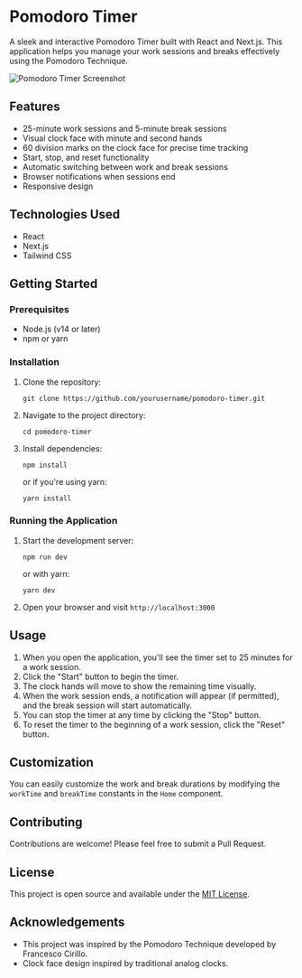 # Pomodoro Timer

A sleek and interactive Pomodoro Timer built with React and Next.js. This application helps you manage your work sessions and breaks effectively using the Pomodoro Technique.

![Pomodoro Timer Screenshot]()

## Features

- 25-minute work sessions and 5-minute break sessions
- Visual clock face with minute and second hands
- 60 division marks on the clock face for precise time tracking
- Start, stop, and reset functionality
- Automatic switching between work and break sessions
- Browser notifications when sessions end
- Responsive design

## Technologies Used

- React
- Next.js
- Tailwind CSS

## Getting Started

### Prerequisites

- Node.js (v14 or later)
- npm or yarn

### Installation

1. Clone the repository:
   ```
   git clone https://github.com/yourusername/pomodoro-timer.git
   ```

2. Navigate to the project directory:
   ```
   cd pomodoro-timer
   ```

3. Install dependencies:
   ```
   npm install
   ```
   or if you're using yarn:
   ```
   yarn install
   ```

### Running the Application

1. Start the development server:
   ```
   npm run dev
   ```
   or with yarn:
   ```
   yarn dev
   ```

2. Open your browser and visit `http://localhost:3000`

## Usage

1. When you open the application, you'll see the timer set to 25 minutes for a work session.
2. Click the "Start" button to begin the timer.
3. The clock hands will move to show the remaining time visually.
4. When the work session ends, a notification will appear (if permitted), and the break session will start automatically.
5. You can stop the timer at any time by clicking the "Stop" button.
6. To reset the timer to the beginning of a work session, click the "Reset" button.

## Customization

You can easily customize the work and break durations by modifying the `workTime` and `breakTime` constants in the `Home` component.

## Contributing

Contributions are welcome! Please feel free to submit a Pull Request.

## License

This project is open source and available under the [MIT License](LICENSE).

## Acknowledgements

- This project was inspired by the Pomodoro Technique developed by Francesco Cirillo.
- Clock face design inspired by traditional analog clocks.

